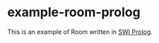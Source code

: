 # example-room-prolog

This is an example of Room written in [SWI Prolog](http://www.swi-prolog.org/). 
